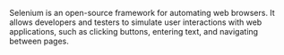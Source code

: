 Selenium is an open-source framework for automating web browsers. It allows developers and testers to simulate user interactions with web applications, such as clicking buttons, entering text, and navigating between pages.